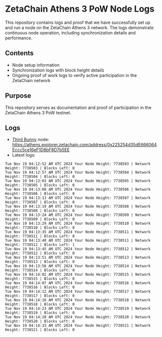 # ZetaChain Athens 3 PoW Node Logs
This repository contains logs and proof that we have successfully set up and run a node on the ZetaChain Athens 3 network. The logs demonstrate continuous node operation, including synchronization details and performance.

## Contents
- Node setup information
- Synchronization logs with block height details
- Ongoing proof of work logs to verify active participation in the ZetaChain network

## Purpose
This repository serves as documentation and proof of participation in the ZetaChain Athens 3 PoW testnet.

## Logs

- [Third Bunny](https://thirdbunny.xyz/) node: https://athens.explorer.zetachain.com/address/0x225254d35dE666064Eccc5ce16eF1D8bF8D7b5EE
- Latest logs:
```
Tue Nov 19 04:12:52 AM UTC 2024 Your Node Height: 7738503 | Network Height: 7738503 | Blocks Left: 0
Tue Nov 19 04:12:57 AM UTC 2024 Your Node Height: 7738504 | Network Height: 7738504 | Blocks Left: 0
Tue Nov 19 04:13:03 AM UTC 2024 Your Node Height: 7738505 | Network Height: 7738505 | Blocks Left: 0
Tue Nov 19 04:13:08 AM UTC 2024 Your Node Height: 7738506 | Network Height: 7738506 | Blocks Left: 0
Tue Nov 19 04:13:13 AM UTC 2024 Your Node Height: 7738507 | Network Height: 7738507 | Blocks Left: 0
Tue Nov 19 04:13:19 AM UTC 2024 Your Node Height: 7738508 | Network Height: 7738508 | Blocks Left: 0
Tue Nov 19 04:13:24 AM UTC 2024 Your Node Height: 7738509 | Network Height: 7738509 | Blocks Left: 0
Tue Nov 19 04:13:29 AM UTC 2024 Your Node Height: 7738510 | Network Height: 7738510 | Blocks Left: 0
Tue Nov 19 04:13:35 AM UTC 2024 Your Node Height: 7738511 | Network Height: 7738511 | Blocks Left: 0
Tue Nov 19 04:13:40 AM UTC 2024 Your Node Height: 7738511 | Network Height: 7738512 | Blocks Left: 1
Tue Nov 19 04:13:45 AM UTC 2024 Your Node Height: 7738512 | Network Height: 7738512 | Blocks Left: 0
Tue Nov 19 04:13:51 AM UTC 2024 Your Node Height: 7738513 | Network Height: 7738513 | Blocks Left: 0
Tue Nov 19 04:13:56 AM UTC 2024 Your Node Height: 7738514 | Network Height: 7738514 | Blocks Left: 0
Tue Nov 19 04:14:02 AM UTC 2024 Your Node Height: 7738515 | Network Height: 7738515 | Blocks Left: 0
Tue Nov 19 04:14:07 AM UTC 2024 Your Node Height: 7738516 | Network Height: 7738516 | Blocks Left: 0
Tue Nov 19 04:14:12 AM UTC 2024 Your Node Height: 7738517 | Network Height: 7738517 | Blocks Left: 0
Tue Nov 19 04:14:18 AM UTC 2024 Your Node Height: 7738518 | Network Height: 7738518 | Blocks Left: 0
Tue Nov 19 04:14:23 AM UTC 2024 Your Node Height: 7738519 | Network Height: 7738519 | Blocks Left: 0
Tue Nov 19 04:14:28 AM UTC 2024 Your Node Height: 7738520 | Network Height: 7738520 | Blocks Left: 0
Tue Nov 19 04:14:33 AM UTC 2024 Your Node Height: 7738521 | Network Height: 7738521 | Blocks Left: 0
```
